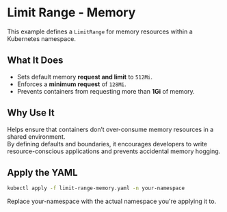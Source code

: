 # Limit Range - Memory

This example defines a `LimitRange` for memory resources within a Kubernetes namespace.

## What It Does

- Sets default memory **request and limit** to `512Mi`.
- Enforces a **minimum request** of `128Mi`.
- Prevents containers from requesting more than **1Gi** of memory.

## Why Use It

Helps ensure that containers don’t over-consume memory resources in a shared environment.  
By defining defaults and boundaries, it encourages developers to write resource-conscious applications and prevents accidental memory hogging.

## Apply the YAML

```bash
kubectl apply -f limit-range-memory.yaml -n your-namespace
```

Replace your-namespace with the actual namespace you're applying it to.